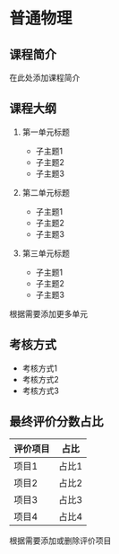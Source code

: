 # 普通物理

## 课程简介

在此处添加课程简介

## 课程大纲

1. 第一单元标题
   - 子主题1
   - 子主题2
   - 子主题3

2. 第二单元标题
   - 子主题1
   - 子主题2
   - 子主题3

3. 第三单元标题
   - 子主题1
   - 子主题2
   - 子主题3

根据需要添加更多单元

## 考核方式

- 考核方式1
- 考核方式2
- 考核方式3

## 最终评价分数占比

| 评价项目 | 占比 |
|---------|------|
| 项目1  | 占比1 |
| 项目2  | 占比2 |
| 项目3  | 占比3 |
| 项目4  | 占比4 |

根据需要添加或删除评价项目
